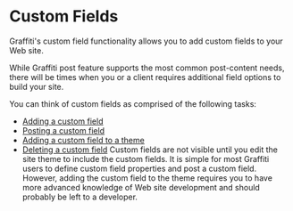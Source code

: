 # Custom Fields
Graffiti's custom field functionality allows you to add custom fields to your Web site.

While Graffiti post feature supports the most common post-content needs, there will be times when you or a client requires additional field options to build your site.

You can think of custom fields as comprised of the following tasks:

* [Adding a custom field](Adding-a-custom-field)
* [Posting a custom field](Posting-a-custom-field)
* [Adding a custom field to a theme](Adding-a-custom-field-to-a-theme)
* [Deleting a custom field](Deleting-a-custom-field)
Custom fields are not visible until you edit the site theme to include the custom fields. It is simple for most Graffiti users to define custom field properties and post a custom field. However, adding the custom field to the theme requires you to have more advanced knowledge of Web site development and should probably be left to a developer.
